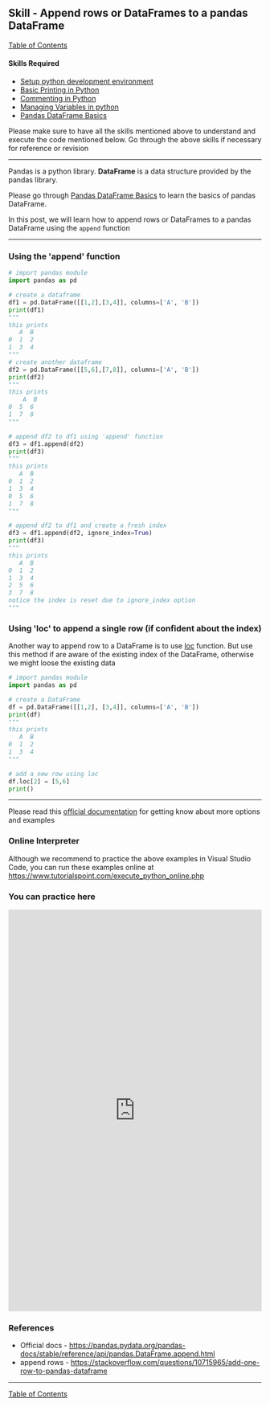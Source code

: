 ## Skill - Append rows or DataFrames to a pandas DataFrame
[Table of Contents](https://nagasudhir.blogspot.com/2020/04/taming-python-table-of-contents.html)

#### Skills Required
* [Setup python development environment](https://nagasudhir.blogspot.com/2020/04/setup-python-development-environment_14.html)
* [Basic Printing in Python](https://nagasudhir.blogspot.com/2020/04/basic-printing-in-python.html)
* [Commenting in Python](https://nagasudhir.blogspot.com/2020/04/comments-in-python.html)
* [Managing Variables in python](https://nagasudhir.blogspot.com/2020/04/managing-variables-in-python.html)
* [Pandas DataFrame Basics](https://nagasudhir.blogspot.com/2020/05/pandas-dataframe-basics.html)

Please make sure to have all the skills mentioned above to understand and execute the code mentioned below. Go through the above skills if necessary for reference or revision

<hr/>

Pandas is a python library.
**DataFrame** is a data structure provided by the pandas library.

Please go through [Pandas DataFrame Basics](https://nagasudhir.blogspot.com/2020/05/pandas-dataframe-basics.html) to learn the basics of pandas DataFrame.


In this post, we will learn how to append rows or DataFrames to a pandas DataFrame using the `append` function


<hr/>

### Using the 'append' function
```python
# import pandas module
import pandas as pd

# create a dataframe
df1 = pd.DataFrame([[1,2],[3,4]], columns=['A', 'B'])
print(df1)
"""
this prints
   A  B
0  1  2
1  3  4
"""
# create another dataframe
df2 = pd.DataFrame([[5,6],[7,8]], columns=['A', 'B'])
print(df2)
"""
this prints
    A  B
0  5  6
1  7  8
"""

# append df2 to df1 using 'append' function
df3 = df1.append(df2)
print(df3)
"""
this prints
   A  B
0  1  2
1  3  4
0  5  6
1  7  8
"""

# append df2 to df1 and create a fresh index
df3 = df1.append(df2, ignore_index=True)
print(df3)
"""
this prints
   A  B
0  1  2
1  3  4
2  5  6
3  7  8
notice the index is reset due to ignore_index option
"""
```

### Using 'loc' to append a single row (if confident about the index)
Another way to append row to a DataFrame is to use [loc](https://nagasudhir.blogspot.com/2020/05/using-loc-function-of-dataframe.html) function. 
But use this method if are aware of the existing index of the DataFrame, otherwise we might loose the existing data
```python
# import pandas module
import pandas as pd

# create a DataFrame
df = pd.DataFrame([[1,2], [3,4]], columns=['A', 'B'])
print(df)
"""
this prints
   A  B
0  1  2
1  3  4
"""

# add a new row using loc
df.loc[2] = [5,6]
print()
```

<hr/>

Please read this [official documentation](https://pandas.pydata.org/pandas-docs/stable/reference/api/pandas.DataFrame.append.html) for getting know about more options and examples

### Online Interpreter
Although we recommend to practice the above examples in Visual Studio Code, you can run these examples online at https://www.tutorialspoint.com/execute_python_online.php

### You can practice here
<iframe height="800px" width="100%" src="https://repl.it/repls/ShabbyBetterSpreadsheets?lite=true" scrolling="no" frameborder="no" allowtransparency="true" allowfullscreen="true" sandbox="allow-forms allow-pointer-lock allow-popups allow-same-origin allow-scripts allow-modals"></iframe>

### References
* Official docs - https://pandas.pydata.org/pandas-docs/stable/reference/api/pandas.DataFrame.append.html
* append rows - https://stackoverflow.com/questions/10715965/add-one-row-to-pandas-dataframe

<hr/>

[Table of Contents](https://nagasudhir.blogspot.com/2020/04/taming-python-table-of-contents.html)

<!--stackedit_data:
eyJwcm9wZXJ0aWVzIjoidGl0bGU6IEFwcGVuZCByb3dzIG9yIE
RhdGFGcmFtZXMgdG8gYSBwYW5kYXMgRGF0YUZyYW1lXG5hdXRo
b3I6IE5hZ2FzdWRoaXIgUHVsbGFcbmRhdGU6ICcyMDIwLTA2LT
A3J1xudGFnczogJ2xlYXJuaW5nLCBweXRob24sIHRhbWluZ19w
eXRob25fc2tpbGwnXG5jYXRlZ29yaWVzOiB0YW1pbmdfcHl0aG
9uX3NraWxsXG4iLCJoaXN0b3J5IjpbLTg1NTM5OTIyNSwtMTM4
NzI1ODE2OCwtMTAyMjM2MTldfQ==
-->